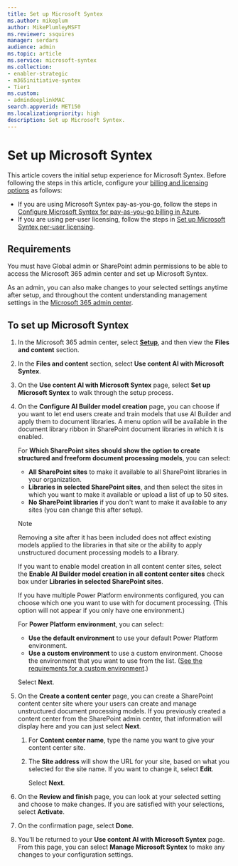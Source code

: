 ```yaml
---
title: Set up Microsoft Syntex
ms.author: mikeplum
author: MikePlumleyMSFT
ms.reviewer: ssquires
manager: serdars
audience: admin
ms.topic: article
ms.service: microsoft-syntex
ms.collection: 
- enabler-strategic
- m365initiative-syntex
- Tier1
ms.custom: 
- admindeeplinkMAC
search.appverid: MET150
ms.localizationpriority: high
description: Set up Microsoft Syntex.
---
```


# Set up Microsoft Syntex

This article covers the initial setup experience for Microsoft Syntex. Before following the steps in this article, configure your [billing and licensing options](syntex-licensing.md) as follows:

- If you are using Microsoft Syntex pay-as-you-go, follow the steps in [Configure Microsoft Syntex for pay-as-you-go billing in Azure](syntex-azure-billing.md).
- If you are using per-user licensing, follow the steps in [Set up Microsoft Syntex per-user licensing](set-up-content-understanding.md).

## Requirements 

You must have Global admin or SharePoint admin permissions to be able to access the Microsoft 365 admin center and set up Microsoft Syntex.

As an admin, you can also make changes to your selected settings anytime after setup, and throughout the content understanding management settings in the <a href="https://go.microsoft.com/fwlink/p/?linkid=2024339" target="_blank">Microsoft 365 admin center</a>.

## To set up Microsoft Syntex

1. In the Microsoft 365 admin center, select <a href="https://go.microsoft.com/fwlink/p/?linkid=2171997" target="_blank">**Setup**</a>, and then view the **Files and content** section.

1. In the **Files and content** section, select **Use content AI with Microsoft Syntex**.

1. On the **Use content AI with Microsoft Syntex** page, select **Set up Microsoft Syntex** to walk through the setup process. <br/>

1. On the **Configure AI Builder model creation** page, you can choose if you want to let end users create and train models that use AI Builder and apply them to document libraries. A menu option will be available in the document library ribbon in SharePoint document libraries in which it is enabled.
 
     For **Which SharePoint sites should show the option to create structured and freeform document processing models**, you can select:</br>
      - **All SharePoint sites** to make it available to all SharePoint libraries in your organization.</br>
      - **Libraries in selected SharePoint sites**, and then select the sites in which you want to make it available or upload a list of up to 50 sites.</br>
      - **No SharePoint libraries** if you don't want to make it available to any sites (you can change this after setup).

   > [!Note]
   > Removing a site after it has been included does not affect existing models applied to the libraries in that site or the ability to apply unstructured document processing models to a library. 

    If you want to enable model creation in all content center sites, select the **Enable AI Builder model creation in all content center sites** check box under **Libraries in selected SharePoint sites**.

    If you have multiple Power Platform environments configured, you can choose which one you want to use with for document processing. (This option will not appear if you only have one environment.)

    For **Power Platform environment**, you can select:
    - **Use the default environment** to use your default Power Platform environment.
    - **Use a custom environment** to use a custom environment. Choose the environment that you want to use from the list. ([See the requirements for a custom environment](/microsoft-365/contentunderstanding/set-up-content-understanding#requirements).)

    Select **Next**.

1. On the **Create a content center** page, you can create a SharePoint content center site where your users can create and manage unstructured document processing models. If you previously created a content center from the SharePoint admin center, that information will display here and you can just select **Next**.

    1. For **Content center name**, type the name you want to give your content center site.
    
    1. The **Site address** will show the URL for your site, based on what you selected for the site name. If you want to change it, select **Edit**.

       Select **Next**.

1. On the **Review and finish** page, you can look at your selected setting and choose to make changes. If you are satisfied with your selections, select **Activate**.

1. On the confirmation page, select **Done**.

1. You'll be returned to your **Use content AI with Microsoft Syntex** page. From this page, you can select **Manage Microsoft Syntex** to make any changes to your configuration settings. 

